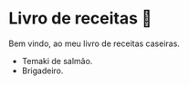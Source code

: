 # Livro de receitas :book: 

Bem vindo, ao meu livro de receitas caseiras.

- Temaki de salmão.
- Brigadeiro.
